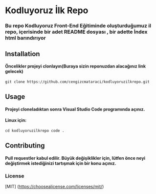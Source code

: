 # Kodluyoruz İlk Repo

### Bu repo Kodluyoruz  Front-End Eğitiminde oluşturduğumuz il repo, içerisinde bir adet README dosyası , bir adette İndex html barındırıyor
## Installation
#### Öncelikler projeyi clonlayın(Buraya sizin reponuzdan alacağınız link gelecek)
```git clone https://github.com/cengizcmataraci/kodluyoruzilkrepo.git```
## Usage

#### Projeyi cloneladıktan sonra Visual Studio Code programında açınız.

#### Linux için:
```cd kodluyoruzilkrepo code .```
## Contributing

#### Pull requestler kabul edilir. Büyük değişiklikler için, lütfen önce neyi değiştirmek istediğinizi tartışmak için bir konu açınız.

### License

[MIT] (https://choosealicense.com/licenses/mit/)
